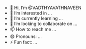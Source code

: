 - 👋 Hi, I’m @VADTHYAVATHNAVEEN
- 👀 I’m interested in ...
- 🌱 I’m currently learning ...
- 💞️ I’m looking to collaborate on ...
- 📫 How to reach me ...
- 😄 Pronouns: ...
- ⚡ Fun fact: ...

<!---
VADTHYAVATHNAVEEN/VADTHYAVATHNAVEEN is a ✨ special ✨ repository because its `README.md` (this file) appears on your GitHub profile.
You can click the Preview link to take a look at your changes.
--->
